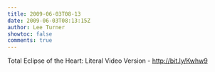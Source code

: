 ```yaml
---
title: 2009-06-03T08-13
date: 2009-06-03T08:13:15Z
author: Lee Turner
showtoc: false
comments: true
---
```


Total Eclipse of the Heart: Literal Video Version - http://bit.ly/Kwhw9

